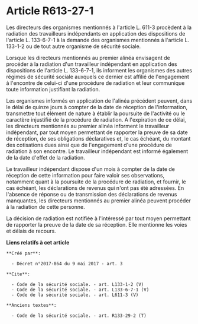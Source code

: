 # Article R613-27-1

Les directeurs des organismes mentionnés à l'article L. 611-3 procèdent à la radiation des travailleurs indépendants en
application des dispositions de l'article L. 133-6-7-1 à la demande des organismes mentionnés à l'article L. 133-1-2 ou de
tout autre organisme de sécurité sociale. 

Lorsque les directeurs mentionnés au premier alinéa envisagent de procéder à la radiation d'un travailleur indépendant en
application des dispositions de l'article L. 133-6-7-1, ils informent les organismes des autres régimes de sécurité sociale
auxquels ce dernier est affilié de l'engagement à l'encontre de celui-ci d'une procédure de radiation et leur communique
toute information justifiant la radiation. 

Les organismes informés en application de l'alinéa précédent peuvent, dans le délai de quinze jours à compter de la date de
réception de l'information, transmettre tout élément de nature à établir la poursuite de l'activité ou le caractère
injustifié de la procédure de radiation. A l'expiration de ce délai, les directeurs mentionnés au premier alinéa informent le
travailleur indépendant, par tout moyen permettant de rapporter la preuve de sa date de réception, de ses obligations
déclaratives et, le cas échéant, du montant des cotisations dues ainsi que de l'engagement d'une procédure de radiation à son
encontre. Le travailleur indépendant est informé également de la date d'effet de la radiation. 

Le travailleur indépendant dispose d'un mois à compter de la date de réception de cette information pour faire valoir ses
observations, notamment quant à la poursuite de la procédure de radiation, et fournir, le cas échéant, les déclarations de
revenus qui n'ont pas été adressées. En l'absence de réponse ou de transmission des déclarations de revenus manquantes, les
directeurs mentionnés au premier alinéa peuvent procéder à la radiation de cette personne. 

La décision de radiation est notifiée à l'intéressé par tout moyen permettant de rapporter la preuve de la date de sa
réception. Elle mentionne les voies et délais de recours.

**Liens relatifs à cet article**

	**Créé par**:

	  - Décret n°2017-864 du 9 mai 2017 - art. 3

	**Cite**:

	  - Code de la sécurité sociale. - art. L133-1-2 (V)
	  - Code de la sécurité sociale. - art. L133-6-7-1 (V)
	  - Code de la sécurité sociale. - art. L611-3 (V)

	**Anciens textes**:

	  - Code de la sécurité sociale. - art. R133-29-2 (T)
